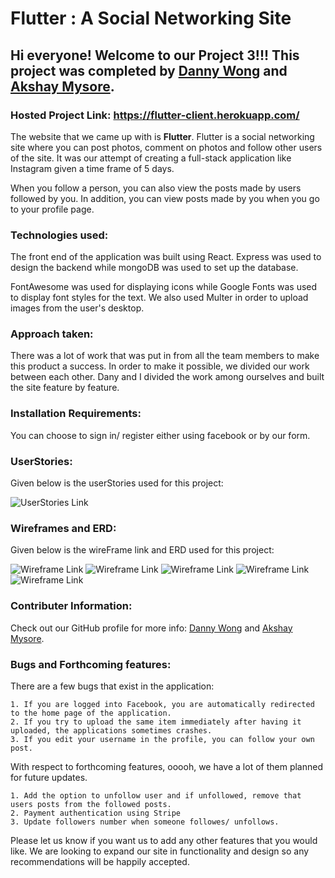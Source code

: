# Flutter : A Social Networking Site

## Hi everyone! Welcome to our Project 3!!! This project was completed by [Danny Wong](https://github.com/dawong8) and [Akshay Mysore](https://github.com/Akshay199456).


### Hosted Project Link: https://flutter-client.herokuapp.com/

The website that we came up with is **Flutter**. Flutter is a social networking site where you can post photos, comment on photos and follow other users of the site. It was our attempt of creating a full-stack application like Instagram given a time frame of 5 days. 

When you follow a person, you can also view the posts made by users followed by you. In addition, you can view posts made by you when you go to your profile page.  


### Technologies used:

The front end of the application was built using React. Express was used to design the backend while mongoDB was used to set up the database.

FontAwesome was used for displaying icons while Google Fonts was used to display font styles for the text. We also used Multer in order to upload images from the user's desktop.   

### Approach taken:

There was a lot of work that was put in from all the team members to make this product a success. In order to make it possible, we divided our work between each other. Dany and I divided the work among ourselves and built the site feature by feature.

### Installation Requirements:

You can choose to sign in/ register either using facebook or by our form.

### UserStories:

Given below is the userStories used for this project:

![UserStories Link](https://github.com/Akshay199456/Project-3/blob/master/images/MVIMG_20190208_153410.jpg) 

### Wireframes and ERD:

Given below is the wireFrame link and ERD used for this project:

![Wireframe Link](https://github.com/Akshay199456/Project-3/blob/master/images/IMG_20190208_153317.jpg)
![Wireframe Link](https://github.com/Akshay199456/Project-3/blob/master/images/IMG_20190208_153331.jpg)
![Wireframe Link](https://github.com/Akshay199456/Project-3/blob/master/images/IMG_20190208_153336.jpg)
![Wireframe Link](https://github.com/Akshay199456/Project-3/blob/master/images/IMG_20190208_153417.jpg)
![Wireframe Link](https://github.com/Akshay199456/Project-3/blob/master/images/MVIMG_20190208_153421.jpg)


### Contributer Information:

Check out our GitHub profile for more info: [Danny Wong](https://github.com/dawong8) and [Akshay Mysore](https://github.com/Akshay199456).


### Bugs and Forthcoming features:

There are a few bugs that exist in the application:

	1. If you are logged into Facebook, you are automatically redirected to the home page of the application.
	2. If you try to upload the same item immediately after having it uploaded, the applications sometimes crashes.
	3. If you edit your username in the profile, you can follow your own post.


With respect to forthcoming features, ooooh, we have a lot of them planned for future updates. 

	1. Add the option to unfollow user and if unfollowed, remove that users posts from the followed posts.
	2. Payment authentication using Stripe
	3. Update followers number when someone followes/ unfollows.

Please let us know if you want us to add any other features that you would like. We are looking to expand our site in functionality and design so any recommendations will be happily accepted.


